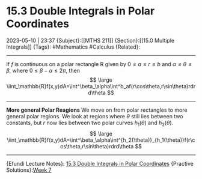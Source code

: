 # 15.3 Double Integrals in Polar Coordinates
2023-05-10 | 23:37
{Subject}:[[MTHS 211]]
{Section}:[[15.0 Multiple Integrals]]
{Tags}: #Mathematics #Calculus 
{Related}:

--- 
If $f$ is continuous on a polar rectangle R given by $0\le a\le r\le b$ and $\alpha\le\theta\le\beta$, where $0\le\beta-\alpha\le2\pi$, then
$$
\large
\iint_\mathbb{R}f(x,y)dA=\int^\beta_\alpha\int^b_af(r\cos\theta,r\sin\theta)rdrd\theta
$$

---
**More general Polar Reagions**
We move on from polar rectangles to more general polar regions. We look at regions where $\theta$ still lies between two constants, but $r$ now lies between two polar curves $h_1(\theta)$ and $h_2(\theta)$.
$$
\large
\iint_\mathbb{R}f(x,y)dA=\int^\beta_\alpha\int^{h_2(\theta)}_{h_1(\theta)}f(r\cos\theta,r\sin\theta)rdrd\theta
$$

--- 
{Efundi Lecture Notes}: [15.3 Double Integrals in Polar Coordinates](https://efundi.nwu.ac.za/access/content/group/4c4529f0-7790-4dc7-9390-8f7cd29c9a77/2021/English/Lecture%20Notes/MTHS211%20-%20Lecture%2014%20-%20Double%20Integrals%20in%20Polar%20Coordinates.pdf)
{Practive Solutions}:[Week 7](https://efundi.nwu.ac.za/access/content/group/4c4529f0-7790-4dc7-9390-8f7cd29c9a77/Homework%20and%20Memo_s/SOLUTIONS%209%20EDITION/WEEK%207%20SOLUTIONS%20_9ED_.pdf)